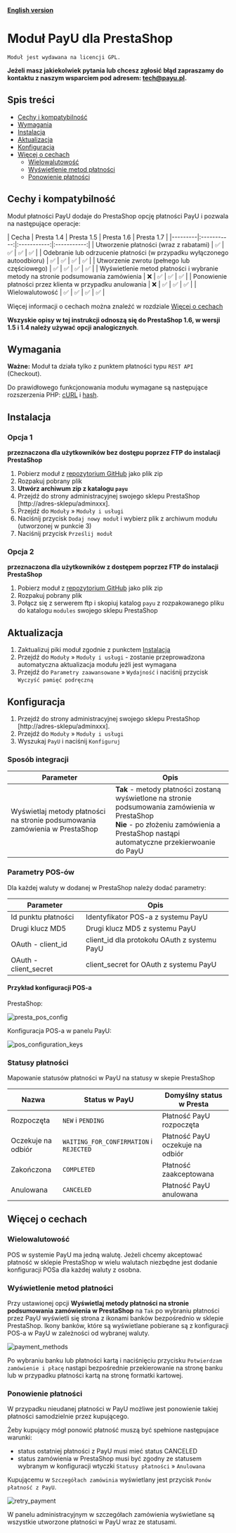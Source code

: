 [**English version**][ext0]

# Moduł PayU dla PrestaShop
``Moduł jest wydawana na licencji GPL.``

**Jeżeli masz jakiekolwiek pytania lub chcesz zgłosić błąd zapraszamy do kontaktu z naszym wsparciem pod adresem: tech@payu.pl.**

## Spis treści

* [Cechy i kompatybilność](#cechy-i-kompatybilność)
* [Wymagania](#wymagania) 
* [Instalacja](#instalacja)
* [Aktualizacja](#aktualizacja)
* [Konfiguracja](#konfiguracja)
* [Więcej o cechach](#więcej-o-cechach)
    * [Wielowalutowość](#wielowalutowość)
    * [Wyświetlenie metod płatności](#wyświetlenie-metod-płatności)
    * [Ponowienie płatności](#ponowienie-płatności)

## Cechy i kompatybilność
Moduł płatności PayU dodaje do PrestaShop opcję płatności PayU i pozwala na następujące operacje:

| Cecha | Presta 1.4 | Presta 1.5 | Presta 1.6 | Presta 1.7 |
|---------|:-----------:|:-----------:|:-----------:|
| Utworzenie płatności (wraz z rabatami) | :white_check_mark: | :white_check_mark: | :white_check_mark: | :white_check_mark: |
| Odebranie lub odrzucenie płatności (w przypadku wyłączonego autoodbioru) | :white_check_mark: | :white_check_mark: | :white_check_mark: | :white_check_mark: |
| Utworzenie zwrotu (pełnego lub częściowego) | :white_check_mark: | :white_check_mark: | :white_check_mark: | :white_check_mark: |
| Wyświetlenie metod płatności i wybranie metody na stronie podsumowania zamówienia | :x: | :white_check_mark: | :white_check_mark: | :white_check_mark: |
| Ponowienie płatności przez klienta w przypadku anulowania | :x: | :white_check_mark: | :white_check_mark: | :white_check_mark: |
| Wielowalutowość | :white_check_mark: | :white_check_mark: | :white_check_mark: | :white_check_mark: |

Więcej informacji o cechach można znaleźć w rozdziale [Więcej o cechach](#więcej-o-cechach) 

**Wszyskie opisy w tej instrukcji odnoszą się do PrestaShop 1.6, w wersji 1.5 i 1.4 należy używać opcji analogicznych**.

## Wymagania

**Ważne:** Moduł ta działa tylko z punktem płatności typu `REST API` (Checkout).

Do prawidłowego funkcjonowania modułu wymagane są następujące rozszerzenia PHP: [cURL][ext1] i [hash][ext2].

## Instalacja

### Opcja 1 
**przeznaczona dla użytkowników bez dostępu poprzez FTP do instalacji PrestaShop**

1. Pobierz moduł z [repozytorium GitHub][ext3] jako plik zip
1. Rozpakuj pobrany plik
1. **Utwórz archiwum zip z katalogu `payu`**
1. Przejdź do strony administracyjnej swojego sklepu PrestaShop [http://adres-sklepu/adminxxx].
1. Przejdź do `Moduły` » `Moduły i usługi`
1. Naciśnij przycisk `Dodaj nowy moduł` i wybierz plik z archiwum modułu (utworzonej w punkcie 3)
1. Naciśnij przycisk `Prześlij moduł`

### Opcja 2 
**przeznaczona dla użytkowników z dostępem poprzez FTP do instalacji PrestaShop**

1. Pobierz moduł z [repozytorium GitHub][ext3] jako plik zip
1. Rozpakuj pobrany plik
1. Połącz się z serwerem ftp i skopiuj katalog `payu` z rozpakowanego pliku do katalogu `modules` swojego sklepu PrestaShop  

## Aktualizacja

1. Zaktualizuj piki moduł zgodnie z punkctem [Instalacja](#instalacja)
1. Przejdź do `Moduły` » `Moduły i usługi` - zostanie przeprowadzona automatyczna aktualizacja modułu jeżli jest wymagana 
1. Przejdź do `Parametry zaawansowane` » `Wydajność` i naciśnij przycisk `Wyczyść pamięć podręczną`  

## Konfiguracja

1. Przejdź do strony administracyjnej swojego sklepu PrestaShop [http://adres-sklepu/adminxxx].
1. Przejdź do `Moduły` » `Moduły i usługi`
1. Wyszukaj `PayU` i naciśnij `Konfiguruj`

### Sposób integracji

| Parameter | Opis | 
|---------|-----------|
| Wyświetlaj metody płatności na stronie podsumowania zamówienia w PrestaShop | **Tak** - metody płatności zostaną wyświetlone na stronie podsumowania zamówienia w PrestaShop<br>**Nie** - po złożeniu zamówienia a PrestaShop nastąpi automatyczne przekierwoanie do PayU |


### Parametry POS-ów

Dla każdej waluty w dodanej w PrestaShop należy dodać parametry:

| Parameter | Opis | 
|---------|-----------|
| Id punktu płatności| Identyfikator POS-a z systemu PayU |
| Drugi klucz MD5 | Drugi klucz MD5 z systemu PayU |
| OAuth - client_id | client_id dla protokołu OAuth z systemu PayU |
| OAuth - client_secret | client_secret for OAuth z systemu PayU |

#### Przykład konfiguracji POS-a

PrestaShop:

![presta_pos_config][img1]

Konfiguracja POS-a w panelu PayU:

![pos_configuration_keys][img2]

### Statusy płatności
Mapowanie statusów płatności w PayU na statusy w skepie PrestaShop

| Nazwa | Status w PayU | Domyślny status w Presta | 
|---------|-----------|-----------|
| Rozpoczęta | `NEW` i `PENDING` | Płatność PayU rozpoczęta |
| Oczekuje na odbiór | `WAITING_FOR_CONFIRMATION` i `REJECTED` | Płatność PayU oczekuje na odbiór |
| Zakończona | `COMPLETED` | Płatność zaakceptowana |
| Anulowana | `CANCELED` | Płatność PayU anulowana |

## Więcej o cechach

### Wielowalutowość
POS w systemie PayU ma jedną walutę. Jeżeli chcemy akceptować płatność w sklepie PrestaShop w wielu walutach niezbędne jest dodanie konfiguracji POSa dla każdej waluty z osobna.   

### Wyświetlenie metod płatności 
Przy ustawionej opcji **Wyświetlaj metody płatności na stronie podsumowania zamówienia w PrestaShop** na `Tak` po wybraniu płatności przez PayU wyświetli się strona z ikonami banków bezpośrednio w sklepie PrestaShop.
Ikony banków, które są wyświetlane pobierane są z konfiguracji POS-a w PayU w zależności od wybranej waluty.  

![payment_methods][img3]

Po wybraniu banku lub płatności kartą i naciśnięciu przycisku `Potwierdzam zamówienie i płacę` nastąpi bezpośrednie przekierowanie na stronę banku lub w przypadku płatności kartą na stronę formatki kartowej.  

### Ponowienie płatności
W przypadku nieudanej płatności w PayU możliwe jest ponowienie takiej płatności samodzielnie przez kupującego.

Żeby kupujący mógł ponowić płatność muszą być spełnione następujace warunki: 
* status ostatniej płatności z PayU musi mieć status CANCELED
* status zamówienia w PrestaShop musi być zgodny ze statusem wybranym w konfiguracji wtyczki `Statusy płatności` » `Anulowana`    

Kupującemu w `Szczegółach zamówinia` wyświetlany jest przycisk `Ponów płatność z PayU`.

![retry_payment][img4]

W panelu administracyjnym w szczegółach zamówienia wyświetlane są wszystkie utworzone płatności w PayU wraz ze statusami.

<!--LINKS-->

<!--external links:-->
[ext0]: README.EN.md
[ext1]: http://php.net/manual/en/book.curl.php
[ext2]: http://php.net/manual/en/book.hash.php
[ext3]: https://github.com/PayU/plugin_prestashop

<!--images:-->
[img1]: https://raw.github.com/PayU/plugin_prestashop/master/readme_images/presta_pos_config.png
[img2]: https://raw.github.com/PayU/plugin_prestashop/master/readme_images/pos_configuration_keys.png
[img3]: https://raw.github.com/PayU/plugin_prestashop/retryPayment/readme_images/bramki_platnosci.png
[img4]: https://raw.github.com/PayU/plugin_prestashop/retryPayment/readme_images/ponow_platnosc.png